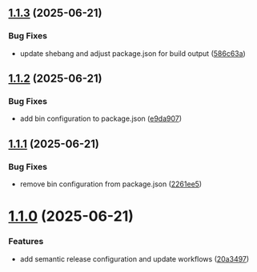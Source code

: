 ## [1.1.3](https://github.com/programister42/param-date-mcp/compare/v1.1.2...v1.1.3) (2025-06-21)


### Bug Fixes

* update shebang and adjust package.json for build output ([586c63a](https://github.com/programister42/param-date-mcp/commit/586c63a55f62ff4ffeac5b31198b2b0dd712713e))

## [1.1.2](https://github.com/programister42/param-date-mcp/compare/v1.1.1...v1.1.2) (2025-06-21)


### Bug Fixes

* add bin configuration to package.json ([e9da907](https://github.com/programister42/param-date-mcp/commit/e9da907cbeb888724e7c606b6c84f399b0117e00))

## [1.1.1](https://github.com/programister42/param-date-mcp/compare/v1.1.0...v1.1.1) (2025-06-21)


### Bug Fixes

* remove bin configuration from package.json ([2261ee5](https://github.com/programister42/param-date-mcp/commit/2261ee5fb93a4b49772b1679e6b672b3d9623a55))

# [1.1.0](https://github.com/programister42/param-date-mcp/compare/v1.0.0...v1.1.0) (2025-06-21)


### Features

* add semantic release configuration and update workflows ([20a3497](https://github.com/programister42/param-date-mcp/commit/20a34971ebf56bd70e96958d8feb22ebe52086e4))
